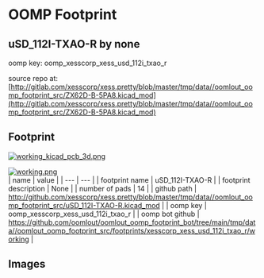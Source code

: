 # OOMP Footprint  
## uSD_112I-TXAO-R  by none  
  
oomp key: oomp_xesscorp_xess_usd_112i_txao_r  
  
source repo at: [http://gitlab.com/xesscorp/xess.pretty/blob/master/tmp/data//oomlout_oomp_footprint_src/ZX62D-B-5PA8.kicad_mod](http://gitlab.com/xesscorp/xess.pretty/blob/master/tmp/data//oomlout_oomp_footprint_src/ZX62D-B-5PA8.kicad_mod)  
## Footprint  
  
[![working_kicad_pcb_3d.png](working_kicad_pcb_3d_600.png)](working_kicad_pcb_3d.png)  
  
[![working.png](working_600.png)](working.png)  
| name | value | 
| --- | --- | 
| footprint name | uSD_112I-TXAO-R | 
| footprint description | None | 
| number of pads | 14 | 
| github path | http://github.com/xesscorp/xess.pretty/blob/master/tmp/data//oomlout_oomp_footprint_src/uSD_112I-TXAO-R.kicad_mod | 
| oomp key | oomp_xesscorp_xess_usd_112i_txao_r | 
| oomp bot github | https://github.com/oomlout/oomlout_oomp_footprint_bot/tree/main/tmp/data//oomlout_oomp_footprint_src/footprints/xesscorp_xess_usd_112i_txao_r/working | 
## Images  
